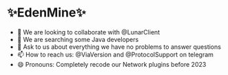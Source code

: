 # ✨EdenMine✨

- 👯 We are looking to collaborate with @LunarClient
- 🤔 We are searching some Java developers
- 💬 Ask to us about everything we have no problems to answer questions
- 📫 How to reach us: @ViaVersion and @ProtocolSupport on telegram
- 😄 Pronouns: Completely recode our Network plugins before 2023

